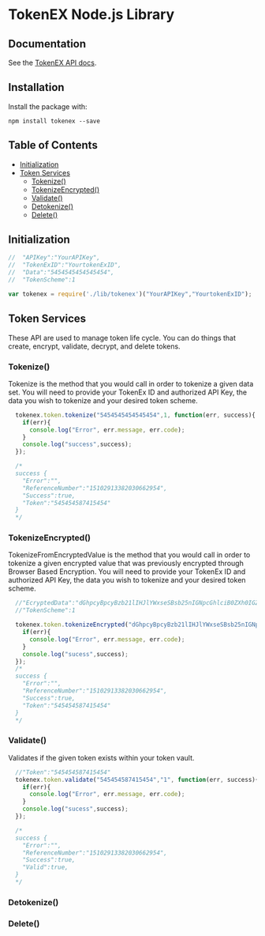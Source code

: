 # TokenEX Node.js Library

## Documentation

See the [TokenEX API docs](https://docs.tokenex.com/).

## Installation

Install the package with:

    npm install tokenex --save

## Table of Contents

* [Initialization](#initialization)
* [Token Services](#token-services)
  * [Tokenize()](#tokenize)
  * [TokenizeEncrypted()](#tokenizeencrypted)
  * [Validate()](#validate)
  * [Detokenize()](#detokenize)
  * [Delete()](#delete)

## Initialization

  ```js
  //  "APIKey":"YourAPIKey",
  //  "TokenExID":"YourtokenExID",
  //  "Data":"5454545454545454",
  //  "TokenScheme":1

  var tokenex = require('./lib/tokenex')("YourAPIKey","YourtokenExID");
  ```

## Token Services

  These API are used to manage token life cycle. You can do things that create, encrypt, validate, decrypt, and delete tokens.

### Tokenize()

  Tokenize is the method that you would call in order to tokenize a given data set. You will need to provide your TokenEx ID and authorized API Key, the data you wish to tokenize and your desired token scheme.

  ```js
    tokenex.token.tokenize("5454545454545454",1, function(err, success){
      if(err){
        console.log("Error", err.message, err.code);
      }
      console.log("success",success);
    });

    /*
    success {
      "Error":"",
      "ReferenceNumber":"15102913382030662954",
      "Success":true,
      "Token":"545454587415454"
    }
    */
  ```

### TokenizeEncrypted()

  TokenizeFromEncryptedValue is the method that you would call in order to tokenize a given encrypted value that was previously encrypted through Browser Based Encryption. You will need to provide your TokenEx ID and authorized API Key, the data you wish to tokenize and your desired token scheme.

  ```js
    //"EcryptedData":"dGhpcyBpcyBzb21lIHJlYWxseSBsb25nIGNpcGhlciB0ZXh0IGZyb20gb3VyIFJTQSBsaWJyYXJ5",
    //"TokenScheme":1

    tokenex.token.tokenizeEncrypted("dGhpcyBpcyBzb21lIHJlYWxseSBsb25nIGNpcGhlciB0ZXh0IGZyb20gb3VyIFJTQSBsaWJyYXJ5","1", function(err, success){
      if(err){
        console.log("Error", err.message, err.code);
      }
      console.log("sucess",success);
    });
    /*
    success {
      "Error":"",
      "ReferenceNumber":"15102913382030662954",
      "Success":true,
      "Token":"545454587415454"
    }
    */
  ```


### Validate()

  Validates if the given token exists within your token vault.

  ```js
    //"Token":"545454587415454"
    tokenex.token.validate("545454587415454","1", function(err, success){
      if(err){
        console.log("Error", err.message, err.code);
      }
      console.log("sucess",success);
    });

    /*
    success {
      "Error":"",
      "ReferenceNumber":"15102913382030662954",
      "Success":true,
      "Valid":true,
    }
    */
  ```
### Detokenize()
### Delete()

